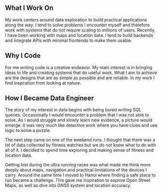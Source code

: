 ## What I Work On 

My work centers around data exploration to build practical applications along the way. I tend to solve problems I encounter myself and therefore work with systems that do not require scaling to millions of users. Recently, I have been working with maps and location data. I tend to build backends and integrate APIs with minimal frontends to make them usable.

## Why I Code 

For me writing code is a creative endeavor. My main interest is in bringing ideas to life and creating systems that do useful work. What I aim to achieve are the designs that are as simple as possible and are reliable. In my work I find inspiration from looking at nature.

## How I Became Data Engineer 

The story of my interest in data begins with being bored writing SQL queries. Occasionally I would encounter a problem that I was not able to solve. As I would struggle and slowly learn new evidence, a picture would emerge. It was very much like detective work where you have clues and use logic to solve a puzzle. 

The next step came on one of the weekend runs. I thought that there was a lot of data collected by fitness watches but we do not know what to do with all of it. I decided to spend time exploring and making sense of fitness and location data. 

Getting lost during the ultra running races was what made me think more deeply about maps, navigation and practical limitations of the devices I carry. Around the same time I moved to Hanoi where finding a safe place to run became a challenge. This gave me inspiration to explore Open Street Maps, as well as dive into GNSS system and location accuracy. 
